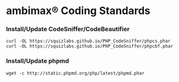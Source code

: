 # ambimax® Coding Standards

### Install/Update CodeSniffer/CodeBeautifier

```
curl -OL https://squizlabs.github.io/PHP_CodeSniffer/phpcs.phar
curl -OL https://squizlabs.github.io/PHP_CodeSniffer/phpcbf.phar
```

### Install/Update phpmd

```
wget -c http://static.phpmd.org/php/latest/phpmd.phar
```

